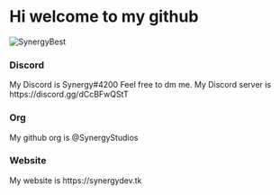 <h1> Hi welcome to my github </h1>
<p align="left"> <img src="https://komarev.com/ghpvc/?username=SynergyBest&color=01b78b" alt="SynergyBest" /> </p>
<h3> Discord </h3>
My Discord is Synergy#4200 Feel free to dm me.
My Discord server is https://discord.gg/dCcBFwQStT
<h3> Org</h3>
My github org is @SynergyStudios
<h3> Website </h3>
My website is https://synergydev.tk
